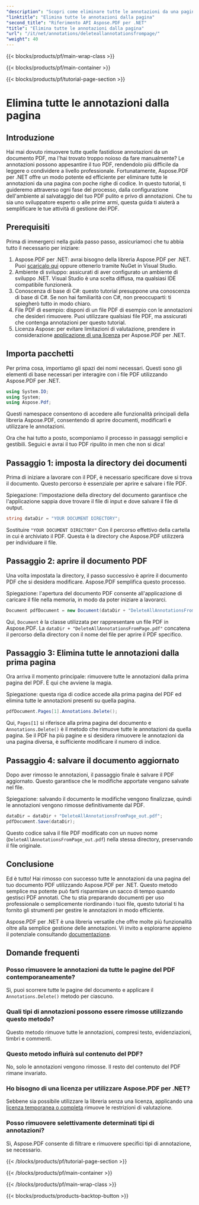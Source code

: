 ```yaml
---
"description": "Scopri come eliminare tutte le annotazioni da una pagina PDF utilizzando Aspose.PDF per .NET. Segui la nostra guida passo passo per ripulire i tuoi PDF in modo efficiente."
"linktitle": "Elimina tutte le annotazioni dalla pagina"
"second_title": "Riferimento API Aspose.PDF per .NET"
"title": "Elimina tutte le annotazioni dalla pagina"
"url": "/it/net/annotations/deleteallannotationsfrompage/"
"weight": 40
---
```


{{< blocks/products/pf/main-wrap-class >}}

{{< blocks/products/pf/main-container >}}

{{< blocks/products/pf/tutorial-page-section >}}

# Elimina tutte le annotazioni dalla pagina

## Introduzione
Hai mai dovuto rimuovere tutte quelle fastidiose annotazioni da un documento PDF, ma l'hai trovato troppo noioso da fare manualmente? Le annotazioni possono appesantire il tuo PDF, rendendolo più difficile da leggere o condividere a livello professionale. Fortunatamente, Aspose.PDF per .NET offre un modo potente ed efficiente per eliminare tutte le annotazioni da una pagina con poche righe di codice. In questo tutorial, ti guideremo attraverso ogni fase del processo, dalla configurazione dell'ambiente al salvataggio del tuo PDF pulito e privo di annotazioni. Che tu sia uno sviluppatore esperto o alle prime armi, questa guida ti aiuterà a semplificare le tue attività di gestione dei PDF.

## Prerequisiti

Prima di immergerci nella guida passo passo, assicuriamoci che tu abbia tutto il necessario per iniziare:

1. Aspose.PDF per .NET: avrai bisogno della libreria Aspose.PDF per .NET. Puoi [scaricalo qui](https://releases.aspose.com/pdf/net/) oppure ottenerlo tramite NuGet in Visual Studio.
2. Ambiente di sviluppo: assicurati di aver configurato un ambiente di sviluppo .NET. Visual Studio è una scelta diffusa, ma qualsiasi IDE compatibile funzionerà.
3. Conoscenza di base di C#: questo tutorial presuppone una conoscenza di base di C#. Se non hai familiarità con C#, non preoccuparti: ti spiegherò tutto in modo chiaro.
4. File PDF di esempio: disponi di un file PDF di esempio con le annotazioni che desideri rimuovere. Puoi utilizzare qualsiasi file PDF, ma assicurati che contenga annotazioni per questo tutorial.
5. Licenza Aspose: per evitare limitazioni di valutazione, prendere in considerazione [applicazione di una licenza](https://purchase.aspose.com/temporary-license/) per Aspose.PDF per .NET.

## Importa pacchetti

Per prima cosa, importiamo gli spazi dei nomi necessari. Questi sono gli elementi di base necessari per interagire con i file PDF utilizzando Aspose.PDF per .NET.

```csharp
using System.IO;
using System;
using Aspose.Pdf;
```

Questi namespace consentono di accedere alle funzionalità principali della libreria Aspose.PDF, consentendo di aprire documenti, modificarli e utilizzare le annotazioni.

Ora che hai tutto a posto, scomponiamo il processo in passaggi semplici e gestibili. Seguici e avrai il tuo PDF ripulito in men che non si dica!

## Passaggio 1: imposta la directory dei documenti

Prima di iniziare a lavorare con il PDF, è necessario specificare dove si trova il documento. Questo percorso è essenziale per aprire e salvare i file PDF.

Spiegazione: l'impostazione della directory del documento garantisce che l'applicazione sappia dove trovare il file di input e dove salvare il file di output.

```csharp
string dataDir = "YOUR DOCUMENT DIRECTORY";
```

Sostituire `"YOUR DOCUMENT DIRECTORY"` Con il percorso effettivo della cartella in cui è archiviato il PDF. Questa è la directory che Aspose.PDF utilizzerà per individuare il file.

## Passaggio 2: aprire il documento PDF

Una volta impostata la directory, il passo successivo è aprire il documento PDF che si desidera modificare. Aspose.PDF semplifica questo processo.

Spiegazione: l'apertura del documento PDF consente all'applicazione di caricare il file nella memoria, in modo da poter iniziare a lavorarci.

```csharp
Document pdfDocument = new Document(dataDir + "DeleteAllAnnotationsFromPage.pdf");
```

Qui, `Document` è la classe utilizzata per rappresentare un file PDF in Aspose.PDF. La `dataDir + "DeleteAllAnnotationsFromPage.pdf"` concatena il percorso della directory con il nome del file per aprire il PDF specifico.

## Passaggio 3: Elimina tutte le annotazioni dalla prima pagina

Ora arriva il momento principale: rimuovere tutte le annotazioni dalla prima pagina del PDF. È qui che avviene la magia.

Spiegazione: questa riga di codice accede alla prima pagina del PDF ed elimina tutte le annotazioni presenti su quella pagina.

```csharp
pdfDocument.Pages[1].Annotations.Delete();
```

Qui, `Pages[1]` si riferisce alla prima pagina del documento e `Annotations.Delete()` è il metodo che rimuove tutte le annotazioni da quella pagina. Se il PDF ha più pagine e si desidera rimuovere le annotazioni da una pagina diversa, è sufficiente modificare il numero di indice.

## Passaggio 4: salvare il documento aggiornato

Dopo aver rimosso le annotazioni, il passaggio finale è salvare il PDF aggiornato. Questo garantisce che le modifiche apportate vengano salvate nel file.

Spiegazione: salvando il documento le modifiche vengono finalizzae, quindi le annotazioni vengono rimosse definitivamente dal PDF.

```csharp
dataDir = dataDir + "DeleteAllAnnotationsFromPage_out.pdf";
pdfDocument.Save(dataDir);
```

Questo codice salva il file PDF modificato con un nuovo nome (`DeleteAllAnnotationsFromPage_out.pdf`) nella stessa directory, preservando il file originale.

## Conclusione

Ed è tutto! Hai rimosso con successo tutte le annotazioni da una pagina del tuo documento PDF utilizzando Aspose.PDF per .NET. Questo metodo semplice ma potente può farti risparmiare un sacco di tempo quando gestisci PDF annotati. Che tu stia preparando documenti per uso professionale o semplicemente riordinando i tuoi file, questo tutorial ti ha fornito gli strumenti per gestire le annotazioni in modo efficiente.

Aspose.PDF per .NET è una libreria versatile che offre molte più funzionalità oltre alla semplice gestione delle annotazioni. Vi invito a esplorarne appieno il potenziale consultando [documentazione](https://reference.aspose.com/pdf/net/).

## Domande frequenti

### Posso rimuovere le annotazioni da tutte le pagine del PDF contemporaneamente?
Sì, puoi scorrere tutte le pagine del documento e applicare il `Annotations.Delete()` metodo per ciascuno.

### Quali tipi di annotazioni possono essere rimosse utilizzando questo metodo?
Questo metodo rimuove tutte le annotazioni, compresi testo, evidenziazioni, timbri e commenti.

### Questo metodo influirà sul contenuto del PDF?
No, solo le annotazioni vengono rimosse. Il resto del contenuto del PDF rimane invariato.

### Ho bisogno di una licenza per utilizzare Aspose.PDF per .NET?
Sebbene sia possibile utilizzare la libreria senza una licenza, applicando una [licenza temporanea o completa](https://purchase.aspose.com/temporary-license/) rimuove le restrizioni di valutazione.

### Posso rimuovere selettivamente determinati tipi di annotazioni?
Sì, Aspose.PDF consente di filtrare e rimuovere specifici tipi di annotazione, se necessario.

{{< /blocks/products/pf/tutorial-page-section >}}

{{< /blocks/products/pf/main-container >}}

{{< /blocks/products/pf/main-wrap-class >}}

{{< blocks/products/products-backtop-button >}}